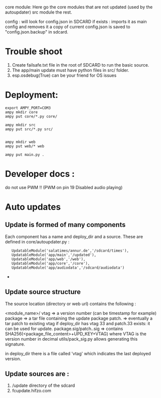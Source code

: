 core module: Here go the core modules that are not updated (used by the autoupdater)
src module the rest.

config : will look for config.json in SDCARD if exists : imports it as main config and removes it
        a copy of current config.json is saved to "config.json.backup" in sdcard.

# Trouble shoot

1. Create failsafe.txt file in the root of SDCARD to run the basic source.
2. The app/main update must have python files in src/ folder.
3. esp.osdebug(True) can be your friend for OS issues

# Deployment:

```
export AMPY_PORT=COM3
ampy mkdir core
ampy put core/*.py core/

ampy mkdir src
ampy put src/*.py src/


ampy mkdir web
ampy put web/* web

ampy put main.py .

```

# Developer docs :

do not use PWM !! (PWM on pin 19 Disabled audio playing)

# Auto updates

## Update is formed of many components

Each component has a name and deploy_dir and a source. These are defined in core/autoupdater.py :

```
   UpdatableModule('salatimes/annur.de','/sdcard/times'),
   UpdatableModule('app/main','/updated'),
   UpdatableModule('app/web','/web'),
   UpdatableModule('app/core','/core'),
   UpdatableModule('app/audiodata','/sdcard/audiodata')
```

-
## Update source structure
The source location (directory or web url) contains the following :

<module_name>/
    vtag => a version number (can be timestamp for example)
    package => a tar file containing the update package
    patch.<vtag> => eventually a tar patch to existing vtag if deploy_dir has vtag 33 and patch.33 exists: it can be used for update.
    package.sig/patch.<vtag>.sig
            => contains SHA256(<package_file_content>+UPD_KEY+VTAG) where VTAG is the version number in decimal
             utils/pack_sig.py allows generating this signature.


in deploy_dir there is a file called 'vtag' which indicates the last deployed version.

## Update sources are :

1. /update directory of the sdcard
2. fcupdate.hifzo.com
